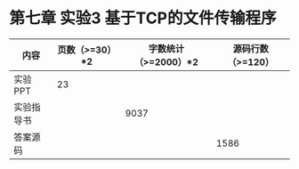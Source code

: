 # 第七章 实验3 基于TCP的文件传输程序

| 内容       | 页数（>=30）*2 | 字数统计（>=2000）*2 | 源码行数（>=120） |
| ---------- | -------------- | -------------------- | ----------------- |
| 实验PPT    | 23             |                      |                   |
| 实验指导书 |                | 9037                 |                   |
| 答案源码   |                |                      | 1586              |

